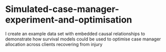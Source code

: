 # Simulated-case-manager-experiment-and-optimisation
I create an example data set with embedded causal relationships to demonstrate how survival models could be used to optimise case manager allocation across clients recovering from injury
